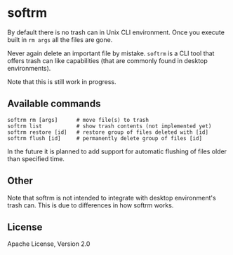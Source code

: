 # softrm

By default there is no trash can in Unix CLI environment. Once you execute built in `rm args` all the files are gone.

Never again delete an important file by mistake. `softrm` is a CLI tool 
that offers trash can like capabilities (that are commonly found in desktop environments).

Note that this is still work in progress.

## Available commands
```
softrm rm [args]      # move file(s) to trash
softrm list           # show trash contents (not implemented yet)
softrm restore [id]   # restore group of files deleted with [id]
softrm flush [id]     # permanently delete group of files [id]
```

In the future it is planned to add support for automatic flushing of files older than specified time.

## Other
Note that softrm is not intended to integrate with desktop environment's trash can. This is due to differences
in how softrm works.

## License
Apache License, Version 2.0
